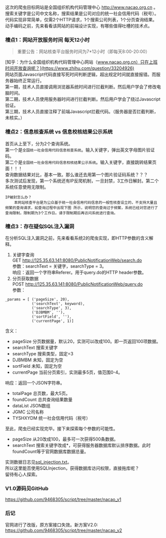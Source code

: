这次的爬虫目标网站是全国组织机构代码管理中心 http://www.nacao.org.cn 。  
搜索关键字是公司中文名称，搜索结果是公司对应的统一社会信用代码（税号）。  
代码实现非常简单，仅需2个HTTP请求，1个搜索公司列表，1个分页查询结果。  
动手编码之前，先来看看该网站的前端设计实现，有哪些值得吐槽的技术点。  

### 槽点1：网站开放服务时间 每天12小时
>重要公告：网站核查平台服务时间为7*12小时（即每天8:00-20:00）

[知乎：为什么全国组织机构代码管理中心网站（www.nacao.org.cn）只在上班时间开放查询呢？](https://www.zhihu.com/question/33204926)  
网站页面Javascript代码直接写死时间判断逻辑，超出规定时间就直接报错。而服务器始终正常运行。  
第一期，技术人员直接调用浏览器系统时间进行拦截判断。然后用户学会了修改电脑时间。  
第二期，技术人员使用服务器时间进行拦截判断。然后用户学会了绕过Javascript验证。  
第三期，技术人员直接注释了前端Javascript拦截代码。（服务器是否拦截判断，未核实。）  

### 槽点2：信息核查系统 vs 信息校核结果公示系统
首页从上至下，分为2个查询系统。  
第一个是`全国统一社会信用代码信息核查系统`。输入关键字，弹出英文字母图片验证码。  
第二个是`全国统一社会信用代码信息校核结果公示系统`。输入关键字，直接跳转结果页面！！！  
查询数据结果对比，基本一致。那么谁还去用第一个图片验证码系统？？？  
多次测试后发现，第一个系统还有IP反爬机制，一旦封禁，3工作日解封。第二个系统任意使用无限制。  
```
IP被封怎么办？
    本网站核查平台是为公众基于统一社会信用代码信息的一般性核查设立的，不支持大量且频繁的查询请求，如查询过程中出现下图 所示，说明您的查询过于频繁，系统已经对您进行了查询限制，限制期为3个工作日。请于限制期后再访问系统进行查询。
```

### 槽点3：存在疑似SQL注入漏洞
在分析SQL注入漏洞之前，先来看看系统2的爬虫实现，即HTTP参数的含义解释。  
1. 关键字查询  
GET http://125.35.63.141:8080/PublicNotificationWeb/search.do  
参数：searchText = 关键字，searchType = 3。  
响应：返回一个字符串Referer。用于query.do的HTTP header参数。  
2. 分页获取数据  
POST http://125.35.63.141:8080/PublicNotificationWeb/query.do  
参数：  
```
_params = [ ('pageSize', 20),
            ('searchText', keyword),
            ('searchType', 3),
            ('DJBMBM', ''),
            ('sortField', ''),
            ('currentPage', 1)]
```
含义：  
+ pageSize 分页数据量，默认20，实测可以改成100。即一页返回100项数据。
+ searchText 搜索关键字
+ searchType 搜索类型，固定=3
+ DJBMBM 未知，固定为空
+ sortField 未知，固定为空
+ currentPage 当前分页索引，实测最多5页，值范围0-4。

响应：返回一个JSON字符串。  
+ totalPage 总页数，最大5页。
+ foundCount 总共查询结果数量
+ dataList JSON数组
+ JGMC 公司名称
+ TYSHXYDM 统一社会信用代码（税号）
  
至此，爬虫已经实现完毕。接下来探索每个参数的可能性。  
+ pageSize 从20改成100，最多可一次获得500条数据。
+ searchText 搜索关键字改成*，可获得服务器数据库默认排序数据。此时foundCount等于官网数据库数据总量。
  
实测数据日志见[sql_injection.txt](https://github.com/9468305/script/tree/master/nacao_v1/sql_injection.txt)。  
所以这里能否使用SQLInjection，获得数据库访问权限，直接拖库呢？  
留待有心人探索。  

### V1.0源码见GitHub
https://github.com/9468305/script/tree/master/nacao_v1  

### 后记
官网进行了改版，原方案接口失效。新方案V2.0:  
https://github.com/9468305/script/tree/master/nacao_v2  
